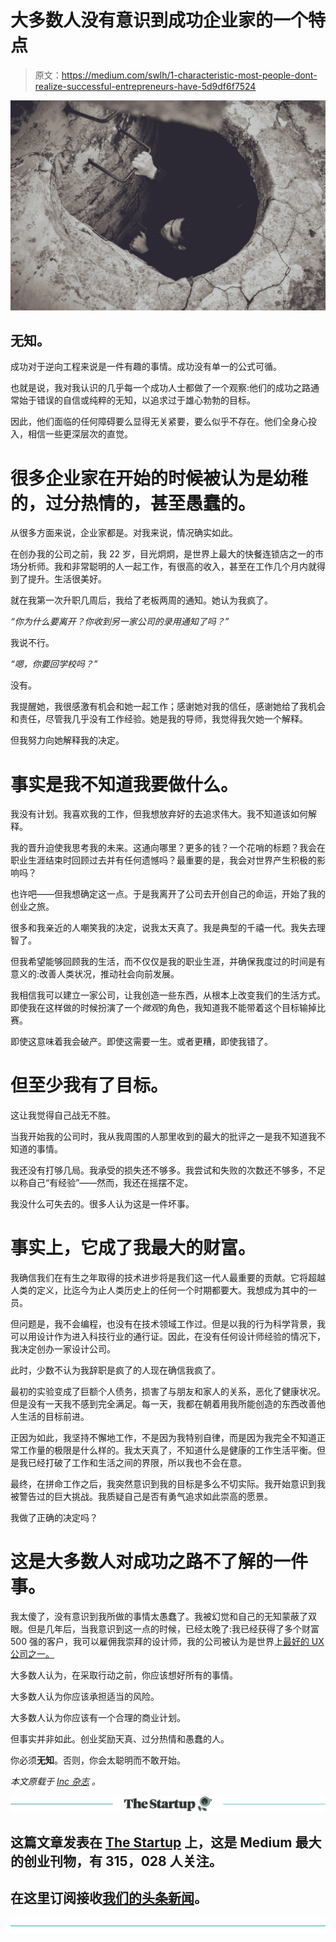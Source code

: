 # 大多数人没有意识到成功企业家的一个特点

> 原文：<https://medium.com/swlh/1-characteristic-most-people-dont-realize-successful-entrepreneurs-have-5d9df6f7524>

![](img/dfb03a0f85e3c15b375d5dd1f048dcff.png)

## 无知。

成功对于逆向工程来说是一件有趣的事情。成功没有单一的公式可循。

也就是说，我对我认识的几乎每一个成功人士都做了一个观察:他们的成功之路通常始于错误的自信或纯粹的无知，以追求过于雄心勃勃的目标。

因此，他们面临的任何障碍要么显得无关紧要，要么似乎不存在。他们全身心投入，相信一些更深层次的直觉。

# 很多企业家在开始的时候被认为是幼稚的，过分热情的，甚至愚蠢的。

从很多方面来说，企业家都是。对我来说，情况确实如此。

在创办我的公司之前，我 22 岁，目光炯炯，是世界上最大的快餐连锁店之一的市场分析师。我和非常聪明的人一起工作，有很高的收入，甚至在工作几个月内就得到了提升。生活很美好。

就在我第一次升职几周后，我给了老板两周的通知。她认为我疯了。

*“你为什么要离开？你收到另一家公司的录用通知了吗？”*

我说不行。

*“嗯，你要回学校吗？”*

没有。

我提醒她，我很感激有机会和她一起工作；感谢她对我的信任，感谢她给了我机会和责任，尽管我几乎没有工作经验。她是我的导师，我觉得我欠她一个解释。

但我努力向她解释我的决定。

# 事实是我不知道我要做什么。

我没有计划。我喜欢我的工作，但我想放弃好的去追求伟大。我不知道该如何解释。

我的晋升迫使我思考我的未来。这通向哪里？更多的钱？一个花哨的标题？我会在职业生涯结束时回顾过去并有任何遗憾吗？最重要的是，我会对世界产生积极的影响吗？

也许吧——但我想确定这一点。于是我离开了公司去开创自己的命运，开始了我的创业之旅。

很多和我亲近的人嘲笑我的决定，说我太天真了。我是典型的千禧一代。我失去理智了。

但我希望能够回顾我的生活，而不仅仅是我的职业生涯，并确保我度过的时间是有意义的:改善人类状况，推动社会向前发展。

我相信我可以建立一家公司，让我创造一些东西，从根本上改变我们的生活方式。即使我在这样做的时候扮演了一个*微观*的角色，我知道我不能带着这个目标输掉比赛。

即使这意味着我会破产。即使这需要一生。或者更糟，即使我错了。

# 但至少我有了目标。

这让我觉得自己战无不胜。

当我开始我的公司时，我从我周围的人那里收到的最大的批评之一是我不知道我不知道的事情。

我还没有打够几局。我承受的损失还不够多。我尝试和失败的次数还不够多，不足以称自己“有经验”——然而，我还在摇摆不定。

我没什么可失去的。很多人认为这是一件坏事。

# 事实上，它成了我最大的财富。

我确信我们在有生之年取得的技术进步将是我们这一代人最重要的贡献。它将超越人类的定义，比迄今为止人类历史上的任何一个时期都要大。我想成为其中的一员。

但问题是，我不会编程，也没有在技术领域工作过。但是以我的行为科学背景，我可以用设计作为进入科技行业的通行证。因此，在没有任何设计师经验的情况下，我决定创办一家设计公司。

此时，少数不认为我辞职是疯了的人现在确信我疯了。

最初的实验变成了巨额个人债务，损害了与朋友和家人的关系，恶化了健康状况。但是没有一天我不感到完全满足。每一天，我都在朝着用我所能创造的东西改善他人生活的目标前进。

正因为如此，我坚持不懈地工作，不是因为我特别自律，而是因为我完全不知道正常工作量的极限是什么样的。我太天真了，不知道什么是健康的工作生活平衡。但是我已经打破了工作和生活之间的界限，所以我也不会在意。

最终，在拼命工作之后，我突然意识到我的目标是多么不切实际。我开始意识到我被警告过的巨大挑战。我质疑自己是否有勇气追求如此崇高的愿景。

我做了正确的决定吗？

# 这是大多数人对成功之路不了解的一件事。

我太傻了，没有意识到我所做的事情太愚蠢了。我被幻觉和自己的无知蒙蔽了双眼。但是几年后，当我意识到这一点的时候，已经太晚了:我已经获得了多个财富 500 强的客户，我可以雇佣我崇拜的设计师，我的公司被认为是世界上[最好的 UX 公司之一。](https://www.prnewswire.com/news-releases/clutch-announces-top-user-experience-agencies-of-2017-300493543.html)

大多数人认为，在采取行动之前，你应该想好所有的事情。

大多数人认为你应该承担适当的风险。

大多数人认为你应该有一个合理的商业计划。

但事实并非如此。创业奖励天真、过分热情和愚蠢的人。

你必须**无知**。否则，你会太聪明而不敢开始。

*本文原载于* [*Inc 杂志*](https://www.inc.com/yazin-akkawi/the-one-thing-most-people-dont-understand-about-becoming-a-successful-entrepreneur.html) *。*

[![](img/308a8d84fb9b2fab43d66c117fcc4bb4.png)](https://medium.com/swlh)

## 这篇文章发表在 [The Startup](https://medium.com/swlh) 上，这是 Medium 最大的创业刊物，有 315，028 人关注。

## 在这里订阅接收[我们的头条新闻](http://growthsupply.com/the-startup-newsletter/)。

[![](img/b0164736ea17a63403e660de5dedf91a.png)](https://medium.com/swlh)